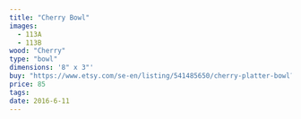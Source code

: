 ```yaml
---
title: "Cherry Bowl"
images:
  - 113A
  - 113B
wood: "Cherry"
type: "bowl"
dimensions: '8" x 3"'
buy: "https://www.etsy.com/se-en/listing/541485650/cherry-platter-bowl?ref=shop_home_active_12"
price: 85
tags:
date: 2016-6-11
---
```


